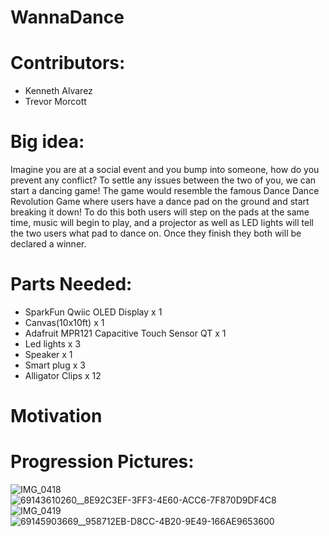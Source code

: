 # WannaDance

# Contributors:
* Kenneth Alvarez
* Trevor Morcott

# Big idea: 	
Imagine you are at a social event and you bump into someone, how do you prevent any conflict? To settle any issues between the two of you, we can start a dancing game! The game would resemble the famous Dance Dance Revolution Game where users have a dance pad on the ground and start breaking it down! To do this both users will step on the pads at the same time, music will begin to play, and a projector as well as LED lights will tell the two users what pad to dance on. Once they finish they both will be declared a winner.

# Parts Needed:
* SparkFun Qwiic OLED Display x 1
* Canvas(10x10ft) x 1
* Adafruit MPR121 Capacitive Touch Sensor QT x 1
* Led lights x 3
* Speaker x 1
* Smart plug x 3
* Alligator Clips x 12

# Motivation

# Progression Pictures:
![IMG_0418](https://user-images.githubusercontent.com/46539140/206000893-ccedec00-bb08-4807-8f3c-0ace1a660b2e.jpg)
![69143610260__8E92C3EF-3FF3-4E60-ACC6-7F870D9DF4C8](https://user-images.githubusercontent.com/46539140/206001020-606a1ae0-8f02-4acf-b2af-2153534f40b0.jpg)
![IMG_0419](https://user-images.githubusercontent.com/46539140/206001396-1ad45e6b-1a5e-41e9-a3af-f6bb5cf6e26a.jpg)
![69145903669__958712EB-D8CC-4B20-9E49-166AE9653600](https://user-images.githubusercontent.com/46539140/206001792-b7b2dff6-e7f6-45f1-a7c5-bce1708e59d4.jpg)
